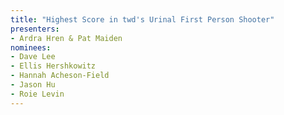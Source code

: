 ```yaml
---
title: "Highest Score in twd's Urinal First Person Shooter"
presenters:
- Ardra Hren & Pat Maiden
nominees:
- Dave Lee
- Ellis Hershkowitz
- Hannah Acheson-Field
- Jason Hu
- Roie Levin
---
```

